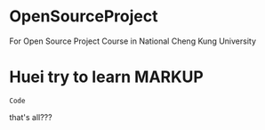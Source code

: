 OpenSourceProject
=================

For Open Source Project Course in National Cheng Kung University

Huei try to learn MARKUP
========================
```
Code
```

that's all???